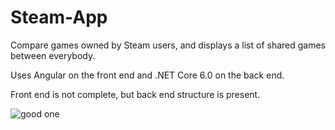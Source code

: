 # Steam-App

Compare games owned by Steam users, and displays a list of shared games between everybody.

Uses Angular on the front end and .NET Core 6.0 on the back end.

Front end is not complete, but back end structure is present.

![good one](https://user-images.githubusercontent.com/17236535/191559255-31e82e70-1df6-4553-bbd9-903d4d5333cd.png)


